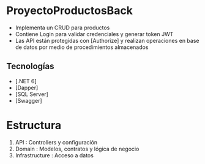 # ProyectoProductosBack

- Implementa un CRUD para productos
- Contiene Login para validar credenciales y generar token JWT
- Las API están protegidas con [Authorize] y realizan operaciones en base de datos por medio de procedimientos almacenados

## Tecnologías
- [.NET 6]
- [Dapper]
- [SQL Server]
- [Swagger]

# Estructura
1. API : Controllers y configuración
2. Domain : Modelos, contratos y lógica de negocio
3. Infrastructure : Acceso a datos
